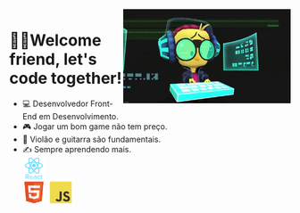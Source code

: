 <img src="banner.gif" width = "300px" align="right"/>

# 🐱‍👤Welcome friend, let's code together!
- 💻 Desenvolvedor Front-End em Desenvolvimento.<br>
- 🎮 Jogar um bom game não tem preço.<br>
- 🎸 Violão e guitarra são fundamentais.<br>
- ✍ Sempre aprendendo mais.<br>
  <img src="https://github.com/devicons/devicon/blob/master/icons/react/react-original-wordmark.svg" title="React" alt="React" width="40" height="40"/>&nbsp;  
  <img src="https://github.com/devicons/devicon/blob/master/icons/html5/html5-original.svg" title="HTML5" alt="HTML" width="40" height="40"/>&nbsp;
  <img src="https://github.com/devicons/devicon/blob/master/icons/javascript/javascript-original.svg" title="JavaScript" alt="JavaScript" width="40" height="40"/>&nbsp;
  
